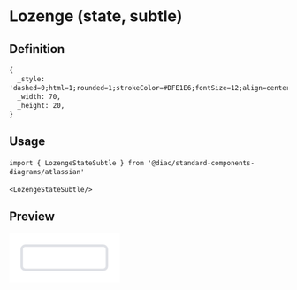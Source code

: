 # Lozenge (state, subtle)

## Definition

```
{
  _style: 'dashed=0;html=1;rounded=1;strokeColor=#DFE1E6;fontSize=12;align=center;fontStyle=1;strokeWidth=2;fontColor=#42526E',
  _width: 70,
  _height: 20,
}
```

## Usage

```
import { LozengeStateSubtle } from '@diac/standard-components-diagrams/atlassian'

<LozengeStateSubtle/>
```

## Preview

<img src="./lozenge-state-subtle.png" width="200"/>
